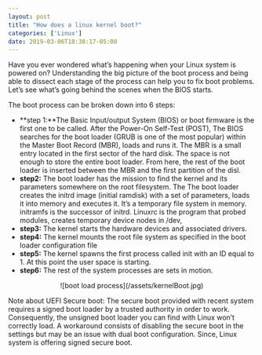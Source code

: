 ```yaml
---
layout: post
title: "How does a linux kernel boot?"
categories: ['Linux']
date: 2019-03-06T18:38:17-05:00
---
```



Have you ever wondered what’s happening when your Linux system is powered on?
Understanding the big picture of the boot process and being able to dissect each stage of the process can help you to fix boot problems.
Let’s see what’s going behind the scenes when the BIOS starts.


The boot process can be broken down into 6 steps:

* **step 1:**The Basic Input/output System (BIOS) or boot firmware is the first one to be called.  After the Power-On Self-Test (POST), The BIOS searches for the boot loader (GRUB is one of the most popular) within the Master Boot Record (MBR), loads and runs it. The MBR is a small entry located in the first sector of the hard disk. The space is not enough to store the entire boot loader. From here,  the rest of the boot loader is inserted between the MBR and the first partition of the disl.
* **step2:**  The boot loader has the mission to find the kernel and its parameters somewhere on the root filesystem. The The boot loader creates the initrd image (initial ramdisk) with a set of parameters, loads it into memory and executes it. It’s a temporary file system in memory. initramfs is the successor of initrd. Linuxrc is the program that probed modules, creates temporary device nodes in /dev,
* **step3:** The kernel starts the hardware devices and associated drivers.
* **step4:** The kernel mounts the root file system as specified in the boot loader configuration file
* **step5:** The kernel spawns the first process called init with an ID equal to 1. At this point the user space is starting.
* **step6:** The rest of the system processes are sets in motion.

<div style="text-align:center" markdown="1">
![boot load process](/assets/kernelBoot.jpg)
</div>

Note about UEFI Secure boot:
The secure boot provided with recent system requires a signed boot loader by a trusted authority in order to work. Consequently, the unsigned boot loader you can find with Linux won’t correctly load. A workaround consists of disabling the secure boot in the settings but may be an issue with dual boot configuration. Since, Linux system is offering signed secure boot.